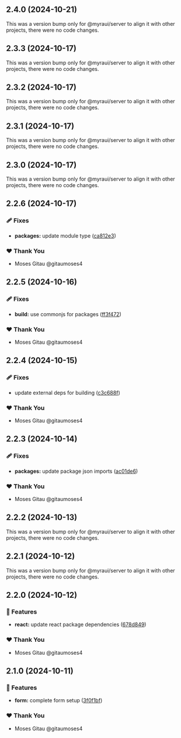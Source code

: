 ## 2.4.0 (2024-10-21)

This was a version bump only for @myraui/server to align it with other projects, there were no code changes.

## 2.3.3 (2024-10-17)

This was a version bump only for @myraui/server to align it with other projects, there were no code changes.

## 2.3.2 (2024-10-17)

This was a version bump only for @myraui/server to align it with other projects, there were no code changes.

## 2.3.1 (2024-10-17)

This was a version bump only for @myraui/server to align it with other projects, there were no code changes.

## 2.3.0 (2024-10-17)

This was a version bump only for @myraui/server to align it with other projects, there were no code changes.

## 2.2.6 (2024-10-17)


### 🩹 Fixes

- **packages:** update module type ([ca812e3](https://github.com/myraui/myraui/commit/ca812e3))


### ❤️  Thank You

- Moses Gitau @gitaumoses4

## 2.2.5 (2024-10-16)


### 🩹 Fixes

- **build:** use commonjs for packages ([ff3f472](https://github.com/myraui/myraui/commit/ff3f472))


### ❤️  Thank You

- Moses Gitau @gitaumoses4

## 2.2.4 (2024-10-15)


### 🩹 Fixes

- update external deps for building ([c3c688f](https://github.com/myraui/myraui/commit/c3c688f))


### ❤️  Thank You

- Moses Gitau @gitaumoses4

## 2.2.3 (2024-10-14)


### 🩹 Fixes

- **packages:** update package json imports ([ac01de6](https://github.com/myraui/myraui/commit/ac01de6))


### ❤️  Thank You

- Moses Gitau @gitaumoses4

## 2.2.2 (2024-10-13)

This was a version bump only for @myraui/server to align it with other projects, there were no code changes.

## 2.2.1 (2024-10-12)

This was a version bump only for @myraui/server to align it with other projects, there were no code changes.

## 2.2.0 (2024-10-12)


### 🚀 Features

- **react:** update react package dependencies ([678d849](https://github.com/myraui/myraui/commit/678d849))


### ❤️  Thank You

- Moses Gitau @gitaumoses4

## 2.1.0 (2024-10-11)


### 🚀 Features

- **form:** complete form setup ([3f0f1bf](https://github.com/myraui/myraui/commit/3f0f1bf))


### ❤️  Thank You

- Moses Gitau @gitaumoses4